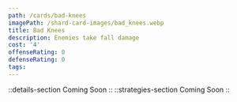 ```yaml
---
path: /cards/bad-knees
imagePath: /shard-card-images/bad_knees.webp
title: Bad Knees
description: Enemies take fall damage
cost: '4'
offenseRating: 0
defenseRating: 0
tags:
---
```

::details-section
Coming Soon
::
::strategies-section
Coming Soon
::